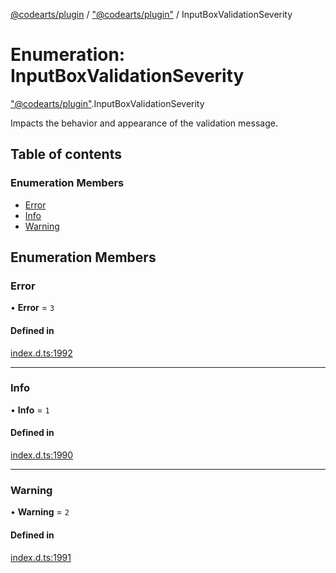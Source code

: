 [@codearts/plugin](../README.md) / ["@codearts/plugin"](../modules/_codearts_plugin_.md) / InputBoxValidationSeverity

# Enumeration: InputBoxValidationSeverity

["@codearts/plugin"](../modules/_codearts_plugin_.md).InputBoxValidationSeverity

Impacts the behavior and appearance of the validation message.

## Table of contents

### Enumeration Members

- [Error](codearts_plugin_.InputBoxValidationSeverity.md#error)
- [Info](codearts_plugin_.InputBoxValidationSeverity.md#info)
- [Warning](codearts_plugin_.InputBoxValidationSeverity.md#warning)

## Enumeration Members

### Error

• **Error** = ``3``

#### Defined in

[index.d.ts:1992](https://github.com/huaweicloud/cloudide-plugin-api/blob/4d28848/index.d.ts#L1992)

___

### Info

• **Info** = ``1``

#### Defined in

[index.d.ts:1990](https://github.com/huaweicloud/cloudide-plugin-api/blob/4d28848/index.d.ts#L1990)

___

### Warning

• **Warning** = ``2``

#### Defined in

[index.d.ts:1991](https://github.com/huaweicloud/cloudide-plugin-api/blob/4d28848/index.d.ts#L1991)
